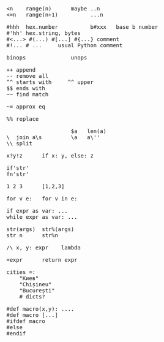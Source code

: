 <pre>
&lt;n    range(n)      maybe ..n
&lt;=n   range(n+1)          ...n

#hhh  hex.number          b#xxx   base b number
#'hh' hex.string, bytes
#&lt;...> #(...) #[...] #{...} comment
#!... # ...     usual Python comment

binops              unops

++ append
-- remove all
^^ starts with     ^^ upper
$$ ends with
~~ find match

~= approx eq

%% replace

                    $a   len(a)
\  join a\s         \a   a\''
\\ split

x?y!z      if x: y, else: z

if'str'
fn'str'

1 2 3      [1,2,3]

for v e:   for v in e:

if expr as var: ...
while expr as var: ...

str(args)  str%(args)
str n      str%n

/\ x, y: expr    lambda

=expr      return expr

cities =:
    "Киев"
    "Chișineu"
    "București"
    # dicts?

#def macro(x,y): ....
#def macro [...]
#ifdef macro
#else
#endif

</pre>
